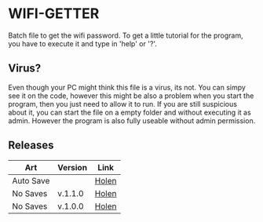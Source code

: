 # WIFI-GETTER
Batch file to get the wifi password. To get a little tutorial for the program, you have to execute it and type in 'help' or '?'.

## Virus?

Even though your PC might think this file is a virus, its not. You can simpy see it on the code, however  this might be also a problem when you start the program, then you just need to allow it to run.
If you are still suspicious about it, you can start the file on a empty folder and without executing it as admin. However the program is also fully useable without admin permission.

## Releases

   Art    | Version | Link
----------|---------|-----------------
Auto Save |         | [Holen]()
No Saves  | v.1.1.0 | [Holen]()
No Saves  | v.1.0.0 | [Holen](https://github.com/Minz16/WIFI-GETTER/releases/download/v.1.0.0/WIFI.GETTER.bat)
